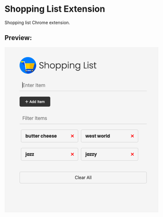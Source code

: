 # Shopping List Extension

Shopping list Chrome extension.

<h2>Preview:</h2>

![alt text](https://github.com/Manga301/shopping-list/blob/main/images/preview.png)